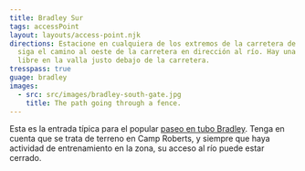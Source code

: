 ```yaml
---
title: Bradley Sur
tags: accessPoint
layout: layouts/access-point.njk
directions: Estacione en cualquiera de los extremos de la carretera de Bradley y
  siga el camino al oeste de la carretera en dirección al río. Hay una abertura
  libre en la valla justo debajo de la carretera.
tresspass: true
guage: bradley
images:
  - src: src/images/bradley-south-gate.jpg
    title: The path going through a fence.
---
```


Esta es la entrada típica para el popular [paseo en tubo Bradley](/trips/bradley). Tenga en cuenta que se trata de terreno en Camp Roberts, y siempre que haya actividad de entrenamiento en la zona, su acceso al río puede estar cerrado.

